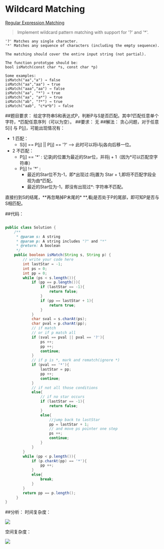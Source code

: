 # Wildcard Matching

[Regular Expression Matching](https://leetcode.com/problems/wildcard-matching/)

>Implement wildcard pattern matching with support for '?' and '*'.


```
'?' Matches any single character.
'*' Matches any sequence of characters (including the empty sequence).

The matching should cover the entire input string (not partial).

The function prototype should be:
bool isMatch(const char *s, const char *p)

Some examples:
isMatch("aa","a") → false
isMatch("aa","aa") → true
isMatch("aaa","aa") → false
isMatch("aa", "*") → true
isMatch("aa", "a*") → true
isMatch("ab", "?*") → true
isMatch("aab", "c*a*b") → false
```


##题目要求：
给定字符串S和表达式P，判断P与S是否匹配。其中?匹配任意单个字符，\*匹配任意序列（可以为空）。
##要求：
无
##解法：
贪心问题，对于任意S[i] 与 P[j]，可能出现情况有：

- 1 匹配：
  - S[i] == P[j] || P[j] == '?' --> 此时可以将i与j各向后移一位。
- 2 不匹配：
    - P[j] == '\*' :
        记录j的位置为最近的Star位，并将j + 1（因为\*可以匹配空字符串）
    - P[j] != '\*' :
      - 最近的Star位不为-1，即\*出现过:将j置为 Star + 1,即将不匹配字段全视为由\*匹配。
      - 最近的Star位为-1，即没有出现过\*: 字符串不匹配。

直接扫到S的结尾，**再忽略掉P末尾的\* **,看j是否处于P的尾部，即可知P是否与S相匹配。


##代码：
```java

public class Solution {
    /**
     * @param s: A string 
     * @param p: A string includes "?" and "*"
     * @return: A boolean
     */
    public boolean isMatch(String s, String p) {
        // write your code here
        int lastStar = -1;
        int ps = 0;
        int pp = 0;
        while (ps < s.length()){
            if (pp == p.length()){
                if (lastStar == -1){
                    return false;
                }
                if (pp == lastStar + 1){
                    return true;
                }
            }
            char sval = s.charAt(ps);
            char pval = p.charAt(pp);
            // if match 
            // or if p match all
            if (sval == pval || pval == '?'){
                ps ++;
                pp ++;
                continue;
            }
            // if p is *, mark and rematch(ignore *)
            if (pval == '*'){
                lastStar = pp;
                pp ++;
                continue;
            }
            // if not all those conditions
            else{
                // if no star occurs
                if (lastStar == -1){
                    return false;
                }
                else{
                    //jump back to lastStar
                    pp = lastStar + 1;
                    // and move ps pointer one step
                    ps ++;
                    continue;
                }
            }
        }
        while (pp < p.length()){
            if (p.charAt(pp) == '*'){
                pp ++;
            }
            else{
                break;
            }
        }
        return pp == p.length();
     }
}
```
##分析：
时间复杂度：


<img src="http://chart.googleapis.com/chart?cht=tx&chl=\Large  O(n)" style="border:none;">

空间复杂度：

<img src="http://chart.googleapis.com/chart?cht=tx&chl=\Large O(1)" style="border:none;">

